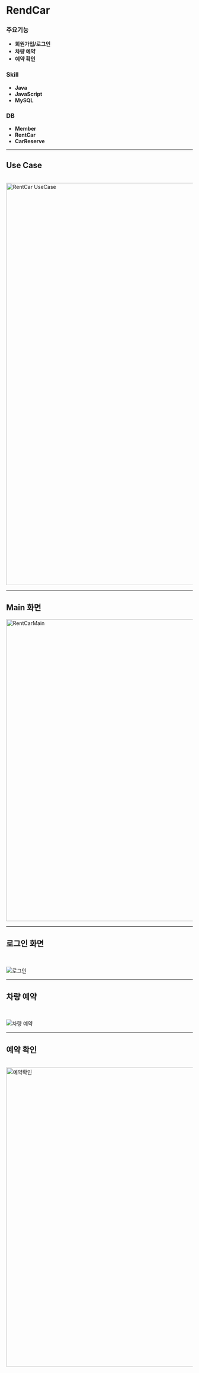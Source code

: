 # RendCar

### 주요기능
* **회원가입/로그인**
* **차량 예약**
* **예약 확인**

### Skill

* **Java**
* **JavaScript**
* **MySQL**

### DB
* **Member**
* **RentCar**
* **CarReserve**


***
## Use Case

<br/>

<img width="1083" alt="RentCar UseCase" src="https://user-images.githubusercontent.com/64480971/82080388-6c997c80-971f-11ea-8e08-5aeeafab94ef.PNG">

***
## Main 화면
<img width="813" alt="RentCarMain" src="https://user-images.githubusercontent.com/64480971/82081241-ee3dda00-9720-11ea-8b50-6175072eb859.PNG">

<br/>

***
## 로그인 화면

<br/>

![로그인](https://user-images.githubusercontent.com/64480971/82082746-850b9600-9723-11ea-82a7-44a3ff4f1f25.gif)

***
## 차량 예약

<br/>

![차량 예약](https://user-images.githubusercontent.com/64480971/82083180-3d393e80-9724-11ea-8163-b338b1c520e6.gif)


***

## 예약 확인

<br/>

<img width="806" alt="예약확인" src="https://user-images.githubusercontent.com/64480971/82083417-aa4cd400-9724-11ea-81d9-1ec2ce839618.PNG">

